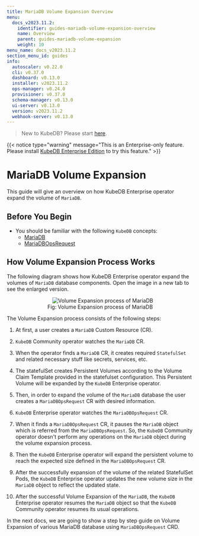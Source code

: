 ```yaml
---
title: MariaDB Volume Expansion Overview
menu:
  docs_v2023.11.2:
    identifier: guides-mariadb-volume-expansion-overview
    name: Overview
    parent: guides-mariadb-volume-expansion
    weight: 10
menu_name: docs_v2023.11.2
section_menu_id: guides
info:
  autoscaler: v0.22.0
  cli: v0.37.0
  dashboard: v0.13.0
  installer: v2023.11.2
  ops-manager: v0.24.0
  provisioner: v0.37.0
  schema-manager: v0.13.0
  ui-server: v0.13.0
  version: v2023.11.2
  webhook-server: v0.13.0
---
```


> New to KubeDB? Please start [here](/docs/v2023.11.2/README).

{{< notice type="warning" message="This is an Enterprise-only feature. Please install [KubeDB Enterprise Edition](/docs/v2023.11.2/setup/install/enterprise) to try this feature." >}}

# MariaDB Volume Expansion

This guide will give an overview on how KubeDB Enterprise operator expand the volume of `MariaDB`.

## Before You Begin

- You should be familiar with the following `KubeDB` concepts:
  - [MariaDB](/docs/v2023.11.2/guides/mariadb/concepts/mariadb)
  - [MariaDBOpsRequest](/docs/v2023.11.2/guides/mariadb/concepts/opsrequest)

## How Volume Expansion Process Works

The following diagram shows how KubeDB Enterprise operator expand the volumes of `MariaDB` database components. Open the image in a new tab to see the enlarged version.

<figure align="center">
  <img alt="Volume Expansion process of MariaDB" src="/docs/v2023.11.2/guides/mariadb/volume-expansion/overview/images/volume-expansion.jpeg">
<figcaption align="center">Fig: Volume Expansion process of MariaDB</figcaption>
</figure>

The Volume Expansion process consists of the following steps:

1. At first, a user creates a `MariaDB` Custom Resource (CR).

2. `KubeDB` Community operator watches the `MariaDB` CR.

3. When the operator finds a `MariaDB` CR, it creates required `StatefulSet` and related necessary stuff like secrets, services, etc.

4. The statefulSet creates Persistent Volumes according to the Volume Claim Template provided in the statefulset configuration. This Persistent Volume will be expanded by the `KubeDB` Enterprise operator.

5. Then, in order to expand the volume of the `MariaDB` database the user creates a `MariaDBOpsRequest` CR with desired information.

6. `KubeDB` Enterprise operator watches the `MariaDBOpsRequest` CR.

7. When it finds a `MariaDBOpsRequest` CR, it pauses the `MariaDB` object which is referred from the `MariaDBOpsRequest`. So, the `KubeDB` Community operator doesn't perform any operations on the `MariaDB` object during the volume expansion process.

8. Then the `KubeDB` Enterprise operator will expand the persistent volume to reach the expected size defined in the `MariaDBOpsRequest` CR.

9. After the successfully expansion of the volume of the related StatefulSet Pods, the `KubeDB` Enterprise operator updates the new volume size in the `MariaDB` object to reflect the updated state.

10. After the successful Volume Expansion of the `MariaDB`, the `KubeDB` Enterprise operator resumes the `MariaDB` object so that the `KubeDB` Community operator resumes its usual operations.

In the next docs, we are going to show a step by step guide on Volume Expansion of various MariaDB database using `MariaDBOpsRequest` CRD.
